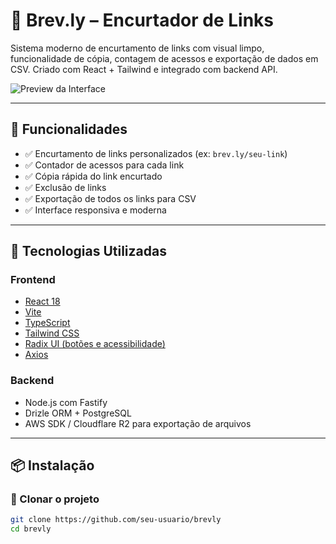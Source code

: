 # 🔗 Brev.ly – Encurtador de Links

Sistema moderno de encurtamento de links com visual limpo, funcionalidade de cópia, contagem de acessos e exportação de dados em CSV. Criado com React + Tailwind e integrado com backend API.

![Preview da Interface](./.github/preview.png)

---

## 🚀 Funcionalidades

- ✅ Encurtamento de links personalizados (ex: `brev.ly/seu-link`)
- ✅ Contador de acessos para cada link
- ✅ Cópia rápida do link encurtado
- ✅ Exclusão de links
- ✅ Exportação de todos os links para CSV
- ✅ Interface responsiva e moderna

---

## 🧱 Tecnologias Utilizadas

### Frontend

- [React 18](https://reactjs.org/)
- [Vite](https://vitejs.dev/)
- [TypeScript](https://www.typescriptlang.org/)
- [Tailwind CSS](https://tailwindcss.com/)
- [Radix UI (botões e acessibilidade)](https://www.radix-ui.com/)
- [Axios](https://axios-http.com/)

### Backend

- Node.js com Fastify
- Drizle ORM + PostgreSQL
- AWS SDK / Cloudflare R2 para exportação de arquivos

---

## 📦 Instalação

### 🔹 Clonar o projeto

```bash
git clone https://github.com/seu-usuario/brevly
cd brevly


